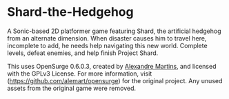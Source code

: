 # Shard-the-Hedgehog

A Sonic-based 2D platformer game featuring Shard, the artificial hedgehog from an alternate dimension. When disaster causes him to travel here, incomplete to add, he needs help navigating this new world. Complete levels, defeat enemies, and help finish Project Shard.

This uses OpenSurge 0.6.0.3, created by [Alexandre Martins](https://github.com/alemart), and licensed with the GPLv3 License.
For more information, visit (https://github.com/alemart/opensurge) for the original project.
Any unused assets from the original game were removed.
